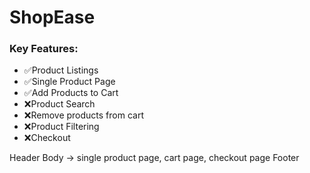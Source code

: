 # ShopEase

### Key Features:

- ✅Product Listings
- ✅Single Product Page
- ✅Add Products to Cart
- ❌Product Search
- ❌Remove products from cart
- ❌Product Filtering
- ❌Checkout

Header
Body -> single product page, cart page, checkout page
Footer
